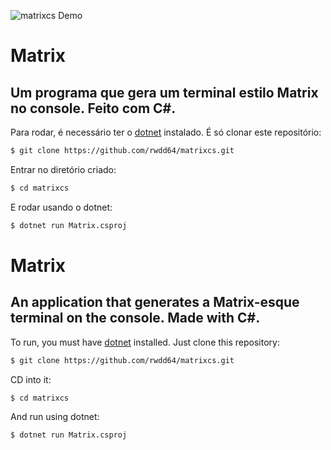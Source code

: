 ![matrixcs Demo](https://i.imgur.com/8mWbC4i.gif)

# Matrix
## Um programa que gera um terminal estilo Matrix no console. Feito com C#.
Para rodar, é necessário ter o [dotnet](https://dotnet.microsoft.com/en-us/download) instalado.
É só clonar este repositório:
```sh
$ git clone https://github.com/rwdd64/matrixcs.git
```
Entrar no diretório criado:
```sh
$ cd matrixcs
```
E rodar usando o dotnet:
```sh
$ dotnet run Matrix.csproj
```

# Matrix
## An application that generates a Matrix-esque terminal on the console. Made with C#.
To run, you must have [dotnet](https://dotnet.microsoft.com/en-us/download) installed.
Just clone this repository:
```sh
$ git clone https://github.com/rwdd64/matrixcs.git
```
CD into it:
```sh
$ cd matrixcs
```
And run using dotnet:
```sh
$ dotnet run Matrix.csproj
```
